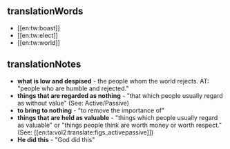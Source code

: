 ## translationWords

* [[en:tw:boast]]
* [[en:tw:elect]]
* [[en:tw:world]]

## translationNotes

* **what is low and despised** - the people whom the world rejects. AT: "people who are humble and rejected."
* **things that are regarded as nothing** - "that which people usually regard as without value" (See: Active/Passive)
* **to bring to nothing** - "to remove the importance of"
* **things that are held as valuable** - "things which people usually regard as valuable" or "things people think are worth money or worth respect." (See: [[en:ta:vol2:translate:figs_activepassive]])
* **He did this** - "God did this"

